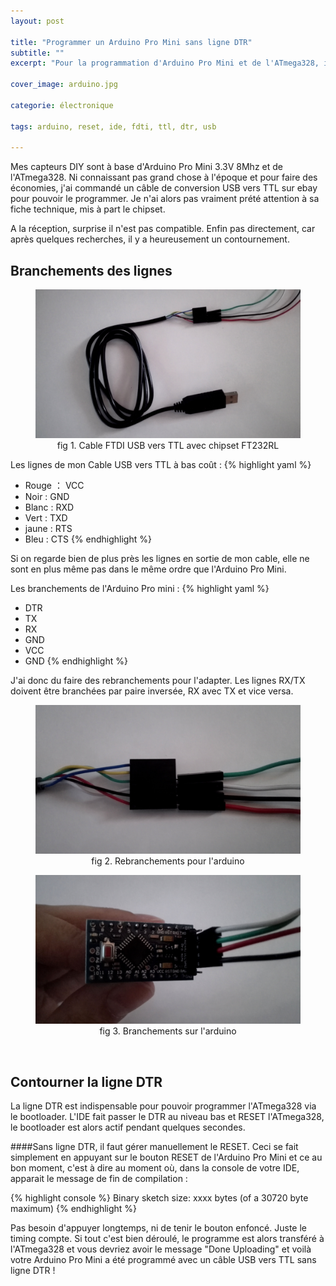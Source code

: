 ```yaml
---
layout: post

title: "Programmer un Arduino Pro Mini sans ligne DTR"
subtitle: ""
excerpt: "Pour la programmation d'Arduino Pro Mini et de l'ATmega328, il faut un câble de conversion USB vers TTL. Si comme moi vous en avez acheté un pas cher sur ebay, il est surement sans DTR, indispensable normalement. Mais pas d'inquiétude, il y a un contournement !"

cover_image: arduino.jpg

categorie: électronique

tags: arduino, reset, ide, fdti, ttl, dtr, usb

---
```


Mes capteurs DIY sont à base d'Arduino Pro Mini 3.3V 8Mhz et de l'ATmega328. Ni connaissant pas grand chose à l'époque et pour faire des économies, j'ai commandé un câble de conversion USB vers TTL sur ebay pour pouvoir le programmer. Je n'ai alors pas vraiment prété attention à sa fiche technique, mis à part le chipset.

A la réception, surprise il n'est pas compatible. Enfin pas directement, car après quelques recherches, il y a heureusement un contournement.
<br/>

## Branchements des lignes

<center>
    <figure>
        <div class="full zoomable">
            <img src="/images/posts/usb-ttl-clone.jpg">
        </div>
        <figcaption>fig 1. Cable FTDI USB vers TTL avec chipset FT232RL</figcaption>
    </figure>
</center>

Les lignes de mon Cable USB vers TTL à bas coût :
{% highlight yaml %}
- Rouge ： VCC
- Noir : GND
- Blanc : RXD
- Vert : TXD
- jaune : RTS
- Bleu : CTS
{% endhighlight %}

Si on regarde bien de plus près les lignes en sortie de mon cable, elle ne sont en plus même pas dans le même ordre que l'Arduino Pro Mini.

Les branchements de l'Arduino Pro mini :
{% highlight yaml %}
- DTR
- TX
- RX
- GND
- VCC
- GND
{% endhighlight %}

J'ai donc du faire des rebranchements pour l'adapter. Les lignes RX/TX doivent être branchées par paire inversée, RX avec TX et vice versa.

<center>
    <figure>
        <div class="full zoomable">
            <img src="/images/posts/usb-ttl-clone-lines.jpg">
        </div>
        <figcaption>fig 2. Rebranchements pour l'arduino</figcaption>
    </figure>
</center>
<center>
    <figure>
        <div class="full zoomable">
            <img src="/images/posts/ttl-lines-arduino.jpg">
        </div>
        <figcaption>fig 3. Branchements sur l'arduino</figcaption>
    </figure>
</center>
<br/>

## Contourner la ligne DTR

La ligne DTR est indispensable pour pouvoir programmer l'ATmega328 via le bootloader. L'IDE fait passer le DTR au niveau bas et RESET l'ATmega328, le bootloader est alors actif pendant quelques secondes.

####Sans ligne DTR, il faut gérer manuellement le RESET. Ceci se fait simplement en appuyant sur le bouton RESET de l'Arduino Pro Mini et ce au bon moment, c'est à dire au moment où, dans la console de votre IDE, apparait le message de fin de compilation :

{% highlight console %}
Binary sketch size: xxxx bytes (of a 30720 byte maximum)
{% endhighlight %}

Pas besoin d'appuyer longtemps, ni de tenir le bouton enfoncé. Juste le timing compte. Si tout c'est bien déroulé, le programme est alors transféré à l'ATmega328 et vous devriez avoir le message "Done Uploading" et voilà votre Arduino Pro Mini a été programmé avec un câble USB vers TTL sans ligne DTR !
